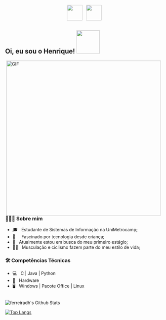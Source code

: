 <p align="center">
&nbsp; <a href="https://www.linkedin.com/in/ferreiradh/" target="_blank" rel="noopener noreferrer"><img src="https://img.icons8.com/plasticine/100/000000/linkedin.png" width="50" /></a>
&nbsp; <a href="mailto:henferr66@gmail.com" target="_blank" rel="noopener noreferrer"><img src="https://img.icons8.com/plasticine/100/000000/gmail.png"  width="50" /></a>
</p>

<h2> Oi, eu sou o Henrique! <img src="https://media3.giphy.com/media/3o6ZtpxSZbQRRnwCKQ/giphy.gif" width="75"></h2>
<img align="right" alt="GIF" src="https://pa1.narvii.com/6484/b93255da56ec60939e2e209dd48a8b69a1194981_hq.gif" width="500"/>

<h3> 👨🏻‍💻 Sobre mim </h3>

- 🎓 &nbsp; Estudante de Sistemas de Informação na UniMetrocamp;
- 📱 &nbsp; &nbsp; Fascinado por tecnologia desde criança;
- 💼 &nbsp; Atualmente estou em busca do meu primeiro estágio;
- 🏋️‍♂️ &nbsp; Musculação e ciclismo fazem parte do meu estilo de vida;

<h3>🛠 Competências Técnicas</h3>

- 💻 &nbsp; C | Java | Python
- 🔧 &nbsp; Hardware
- 🖥 &nbsp; Windows | Pacote Office | Linux

<br>

<img align="center" src="https://github-readme-stats-anuraghazra1.vercel.app/api?username=ferreiradh&include_all_commits=true&count_private=true&show_icons=true&line_height=20&title_color=7A7ADB&icon_color=2234AE&text_color=D3D3D3&bg_color=0,000000,130F40" alt="ferreiradh's Github Stats">

</br>

[![Top Langs](https://github-readme-stats-anuraghazra1.vercel.app/api/top-langs/?username=ferreiradh&layout=compact&text_color=daf7dc&bg_color=151515)](https://github.com/ferreiradh/github-readme-stats)
